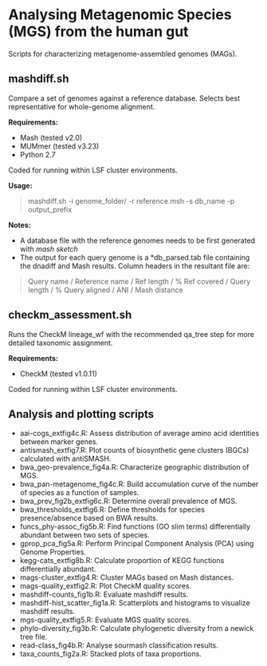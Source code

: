 Analysing Metagenomic Species (MGS) from the human gut
============================================

Scripts for characterizing metagenome-assembled genomes (MAGs).

## mashdiff.sh

Compare a set of genomes against a reference database. Selects best representative for whole-genome alignment.

<b>Requirements:</b>
* Mash (tested v2.0)
* MUMmer (tested v3.23)
* Python 2.7

Coded for running within LSF cluster environments. 

<b>Usage:</b> 
> mashdiff.sh -i genome_folder/ -r reference.msh -s db_name -p output_prefix

<b>Notes:</b>
- A database file with the reference genomes needs to be first generated with <i>mash sketch</i>
- The output for each query genome is a \*db_parsed.tab file containing the dnadiff and Mash results. Column headers in the resultant file are: 
> Query name / Reference name / Ref length / % Ref covered / Query length / % Query aligned / ANI / Mash distance

## checkm_assessment.sh

Runs the CheckM lineage_wf with the recommended qa_tree step for more detailed taxonomic assignment.

<b>Requirements:</b>
* CheckM (tested v1.0.11)

Coded for running within LSF cluster environments. 

## Analysis and plotting scripts

* aai-cogs_extfig4c.R: Assess distribution of average amino acid identities between marker genes.
* antismash_extfig7.R: Plot counts of biosynthetic gene clusters (BGCs) calculated with antiSMASH.
* bwa_geo-prevalence_fig4a.R: Characterize geographic distribution of MGS.
* bwa_pan-metagenome_fig4c.R: Build accumulation curve of the number of species as a function of samples.
* bwa_prev_fig2b_extfig6c.R: Determine overall prevalence of MGS.
* bwa_thresholds_extfig6.R: Define thresholds for species presence/absence based on BWA results.
* funcs_phy-assoc_fig5b.R: Find functions (GO slim terms) differentially abundant between two sets of species.
* gprop_pca_fig5a.R: Perform Principal Component Analysis (PCA) using Genome Properties.
* kegg-cats_extfig8b.R: Calculate proportion of KEGG functions differentially abundant.
* mags-cluster_extfig4.R: Cluster MAGs based on Mash distances.
* mags-quality_extfig2.R: Plot CheckM quality scores.
* mashdiff-counts_fig1b.R: Evaluate mashdiff results.
* mashdiff-hist_scatter_fig1a.R: Scatterplots and histograms to visualize mashdiff results.
* mgs-quality_extfig5.R: Evaluate MGS quality scores.
* phylo-diversity_fig3b.R: Calculate phylogenetic diversity from a newick tree file.
* read-class_fig4b.R: Analyse sourmash classification results.
* taxa_counts_fig2a.R: Stacked plots of taxa proportions.
